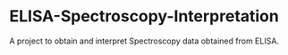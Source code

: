 # ELISA-Spectroscopy-Interpretation
A project to obtain and interpret Spectroscopy data obtained from ELISA.
